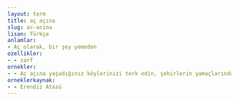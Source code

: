 ```yaml
---
layout: term
title: aç açına
slug: ac-acina
lisan: Türkçe
anlamlar:
- Aç olarak, bir şey yemeden
ozellikler:
- - zarf
ornekler:
- - Aç açına yaşadığınız köylerinizi terk edin, şehirlerin yamaçlarında türemiş havaya hasret, kokuşmuş izbelere tıkılın.
orneklerkaynak:
- - Erendiz Atasü
---
```

